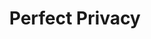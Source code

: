 ---
title: Perfect Privacy
description: Buy a VPN with Bitcoin.
homepage: https://www.perfect-privacy.com/en/
twitter:
---